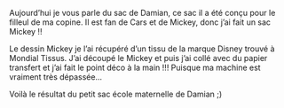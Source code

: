 Aujourd’hui je vous parle du sac de Damian, ce sac il a été conçu pour le filleul de ma copine. Il est fan de Cars et de Mickey, donc j’ai fait un sac Mickey !!

Le dessin Mickey je l’ai récupéré d’un tissu de la marque Disney trouvé à Mondial Tissus. J’ai découpé le Mickey et puis j’ai collé avec du papier transfert et j’ai fait le point déco à la main !!! Puisque ma machine est vraiment très dépassée…

Voilà le résultat du petit sac école maternelle de Damian ;)